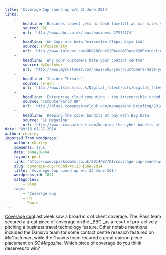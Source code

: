 ```yaml
---
title: 'Coverage Cup round up w/c 23 June 2014'
links:
    -
        headline: 'Business travel gets hi-tech facelift as air miles soar'
        source: BBC
        url: 'http://www.bbc.co.uk/news/business-27975474'
    -
        headline: 'UK Cops Are Data Protection Flops, Says ICO'
        source: InfoSecurity
        url: 'http://www.infosec.com/UK%20Cops%20Are%20Data%20Protection%20Flops,%20Says%20ICO'
    -
        headline: 'Why your customers hate your contact centre'
        source: MyCustomer
        url: 'http://www.mycustomer.com/news/why-your-customers-hate-your-contact-centre'
    -
        headline: 'Insider Threats'
        source: FSTech
        url: 'http://www.fstech.co.uk/Digital_fstech/pdfs/digital_fstech_june2014.pdf'
    -
        headline: 'Enterprise cloud computing - the irreversible trend'
        source: 'Computerworld UK'
        url: 'http://blogs.computerworlduk.com/management-briefing/2014/06/enterprise-cloud-computing-the-irreversible-trend/index.htm'
    -
        headline: 'Keeping the cyber bandits at bay with Big Data'
        source: 'SC Magazine'
        url: 'http://www.scmagazineuk.com/keeping-the-cyber-bandits-at-bay-with-big-data/article/355369/'
date: '09:13 01-07-2014'
author: charley
imported_from_wordpress:
    author: charley
    comments: true
    date: 1404202404
    layout: post
    link: 'http://www.sparkcomms.co.uk/2014/07/01/coverage-cup-round-wc-23-june-2014/'
    slug: coverage-cup-round-wc-23-june-2014
    title: 'Coverage Cup round up w/c 23 June 2014'
    wordpress_id: 1841
    categories:
        - Blog
    tags:
        - 'Coverage Cup'
        - PR
        - Spark
---
```


[Coverage cup](Coverage-cup-167x300.jpg)Last week saw a broad mix of client coverage. The iPass team secured a great piece of coverage on the _BBC _as a result of pro-actively pitching a business travel technology feature. Other notable mentions included the Damovo team for some contact centre research featured on _MyCustomer_, while the Guavus team secured a great opinion piece placement on _SC Magazine_. Which piece of coverage do you think deserves to win?
